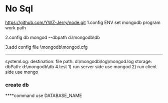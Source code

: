 # No Sql
https://github.com/YWZ-Jerry/node.git
1.config ENV 
set mongodb program work path

2.config db 
mongod --dbpath d:\mongodb\db

3.add config file 
\mongodb\mongod.cfg
****
systemLog:
    destination: file
    path: d:\mongodb\log\mongod.log
storage:
    dbPath: d:\mongodb\db
4.test 
    1) run server side use mongod
    2) run client side use mongo
### create db 
****command  use DATABASE_NAME


